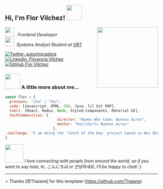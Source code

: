 <h2> Hi, I'm Flor Vilchez! <img src="https://media.giphy.com/media/kuWN0iF9BLQKk/giphy.gif" width="50"></h2>
<img align='right' src="https://media.giphy.com/media/LLjvtJwvzaTni/giphy.gif" width="200">
<p><img src="https://media.giphy.com/media/QYYrNBY2BiPXqahhwE/giphy.gif" width="30">&nbsp;&nbsp;&nbsp;<em>Frontend Developer</br><img src="https://media.giphy.com/media/5WNhxOEzGbTKo/giphy.gif" width="30">&nbsp;&nbsp;Systems Analyst Student at <a href="https://www.ort.edu.ar/">ORT</a>
</em></p>

[![Twitter: autochocadora](https://img.shields.io/twitter/follow/autochocadora?style=social)](https://twitter.com/autochocadora)
[![Linkedin: Florencia Vilchez](https://img.shields.io/badge/-FlorenciaVilchez-blue?style=flat-square&logo=Linkedin&logoColor=white&link=https://www.linkedin.com/in/florencia-vilchez/)](https://www.linkedin.com/in/florencia-vilchez/)
[![GitHub Flor Vilchez](https://img.shields.io/github/followers/thaiane?label=follow&style=social)](https://github.com/fmuriel)

### <img src="https://media.giphy.com/media/Q8PQ1KuarrYucCMVTJ/giphy.gif" width="50"> A little more about me...

```javascript
const flor = {
  pronouns: "she" | "her",
  code: [Javascript, HTML, CSS, Java, lil bit PHP],
  tools: [React, Redux, Node, Styled-Components, Material UI],
  techCommunities: {
                        director: "Women Who Code: Buenos Aires",
                        mentor: "RailsGirls Buenos Aires"
                      },
 challenge: "I am doing the 'Catch of the Day' project based on Wes Bos' React for Beginners course"
}
```

<img src="https://media.giphy.com/media/l1asFrJgxLoaqd1ysy/giphy.gif" width="60"> <em>I love connecting with people from around the world, so if you want to say hola, hi, こんにちは or 안녕하세요, I'll be happy to chat!</b> :)</em>

---

⭐️ Thanks [@Thaiane] for this template! (https://github.com/Thaiane)
